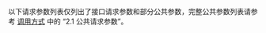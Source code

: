 以下请求参数列表仅列出了接口请求参数和部分公共参数，完整公共参数列表请参考 [调用方式](!Making_API_Requests/Making_API_Requests#4_1) 中的 “2.1 公共请求参数”。














